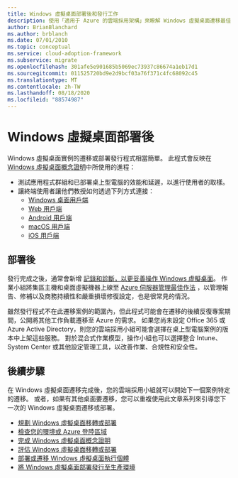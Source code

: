 ```yaml
---
title: Windows 虛擬桌面部署後和發行工作
description: 使用「適用于 Azure 的雲端採用架構」來瞭解 Windows 虛擬桌面遷移最佳做法，以降低複雜度並將遷移程式標準化。
author: BrianBlanchard
ms.author: brblanch
ms.date: 07/01/2010
ms.topic: conceptual
ms.service: cloud-adoption-framework
ms.subservice: migrate
ms.openlocfilehash: 301afe5e901685b5069ec73937c86674a1eb17d1
ms.sourcegitcommit: 011525720bd9e2d9bcf03a76f371c4fc68092c45
ms.translationtype: MT
ms.contentlocale: zh-TW
ms.lasthandoff: 08/18/2020
ms.locfileid: "88574987"
---
```

# <a name="windows-virtual-desktop-post-deployment"></a>Windows 虛擬桌面部署後

Windows 虛擬桌面實例的遷移或部署發行程式相當簡單。 此程式會反映在 [Windows 虛擬桌面概念證明](./proof-of-concept.md)中所使用的進程：

- 測試應用程式群組和已部署桌上型電腦的效能和延遲，以進行使用者的取樣。
- 讓終端使用者讓他們教授如何透過下列方式連接：
  - [Windows 桌面用戶端](/azure/virtual-desktop/connect-windows-7-and-10)
  - [Web 用戶端](/azure/virtual-desktop/connect-web)
  - [Android 用戶端](/azure/virtual-desktop/connect-android)
  - [macOS 用戶端](/azure/virtual-desktop/connect-macos)
  - [iOS 用戶端](/azure/virtual-desktop/connect-ios)

## <a name="post-deployment"></a>部署後

發行完成之後，通常會新增 [記錄和診斷，以更妥善操作 Windows 虛擬桌面](/azure/virtual-desktop/diagnostics-log-analytics#push-diagnostics-data-to-your-workspace)。 作業小組將集區主機和桌面虛擬機器上線至 [Azure 伺服器管理最佳作法](../../manage/azure-server-management/index.md) ，以管理報告、修補以及商務持續性和嚴重損壞修復設定，也是很常見的情況。

雖然發行程式不在此遷移案例的範圍內，但此程式可能會在遷移的後續反復專案期間，公開將其他工作負載遷移至 Azure 的需求。 如果您尚未設定 Office 365 或 Azure Active Directory，則您的雲端採用小組可能會選擇在桌上型電腦案例的版本中上架這些服務。 對於混合式作業模型，操作小組也可以選擇整合 Intune、System Center 或其他設定管理工具，以改善作業、合規性和安全性。

## <a name="next-steps"></a>後續步驟

在 Windows 虛擬桌面遷移完成後，您的雲端採用小組就可以開始下一個案例特定的遷移。 或者，如果有其他桌面要遷移，您可以重複使用此文章系列來引導您下一次的 Windows 虛擬桌面遷移或部署。

- [規劃 Windows 虛擬桌面移轉或部署](./plan.md)
- [檢查您的環境或 Azure 登陸區域](./ready.md)
- [完成 Windows 虛擬桌面概念證明](./proof-of-concept.md)
- [評估 Windows 虛擬桌面移轉或部署](./migrate-assess.md)
- [部署或遷移 Windows 虛擬桌面執行個體](./migrate-deploy.md)
- [將 Windows 虛擬桌面部署發行至生產環境](./migrate-release.md)
